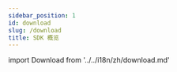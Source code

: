 ```yaml
---
sidebar_position: 1
id: download
slug: /download
title: SDK 概览
---
```


import Download from '../../i18n/zh/download.md'

<Download 
java_url="https://github.com/smartxworks/cloudtower-java-sdk/releases/tag/v2.3.0"
go_url="https://github.com/smartxworks/cloudtower-go-sdk/releases/tag/v2.3.0"
python_url="https://github.com/smartxworks/cloudtower-python-sdk/releases/tag/v2.3.0"
/>